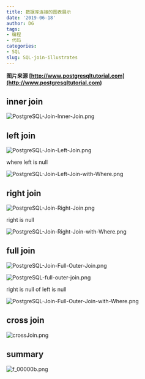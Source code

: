 ```yaml
---
title: 数据库连接的图表展示
date: '2019-06-18'
author: DG
tags: 
- 编程
- 代码
categories: 
- SQL
slug: SQL-join-illustrates
---
```


**图片来源 [http://www.postgresqltutorial.com](http://www.postgresqltutorial.com)**

## inner join

![PostgreSQL-Join-Inner-Join.png](https://i.loli.net/2019/06/18/5d08682104b4132105.png)


## left join

![PostgreSQL-Join-Left-Join.png](https://i.loli.net/2019/06/18/5d08684fe609562159.png)


where left is null



![PostgreSQL-Join-Left-Join-with-Where.png](https://i.loli.net/2019/06/18/5d086875a979253362.png)


## right join

![PostgreSQL-Join-Right-Join.png](https://i.loli.net/2019/06/18/5d0868d618ffa55988.png)



right is null

![PostgreSQL-Join-Right-Join-with-Where.png](https://i.loli.net/2019/06/18/5d08690787c9e35869.png)

## full join

![PostgreSQL-Join-Full-Outer-Join.png](https://i.loli.net/2019/06/18/5d08693691e7694396.png)


![PostgreSQL-full-outer-join.png](https://i.loli.net/2019/06/18/5d08695abaa2f25656.png)




right is null of left is null

![PostgreSQL-Join-Full-Outer-Join-with-Where.png](https://i.loli.net/2019/06/18/5d086976af76331450.png)

## cross join
![crossJoin.png](https://i.loli.net/2019/06/18/5d086646bd25a27931.png)

## summary

![f_00000b.png](https://i.loli.net/2019/06/18/5d0866eabfdbc72355.png)